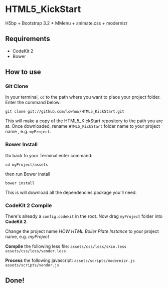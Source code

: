 HTML5_KickStart
===============

H5bp + Bootstrap 3.2 + MMenu + animate.css + modernizr

## Requirements
- CodeKit 2
- Bower

## How to use
### Git Clone
In your terminal, `cd` to the path where you want to place your project folder. Enter the command below:

```
git clone git://github.com/lowhow/HTML5_KickStart.git
```

This will make a copy of the HTML5_KickStart repository to the path you are at. Once downloaded, rename `HTML5_KickStart` folder name to your project name , e.g. `myProject`.

### Bower Install
Go back to your Terminal enter command:

```
cd myProject/assets
```

then run Bower install

```
bower install
```
This is will download all the dependencies package you'll need.

### CodeKit 2 Compile
There's already a `config.codekit` in the root. Now drag `myProject` folder into **CodeKit 2**.

Change the project name *HOW HTML Boiler Plate Instance* to your project name, e.g. *myProject*

**Compile** the following less file:
`assets/css/less/skin.less`
`assets/css/less/vendor.less`

**Process** the following javascript:
`assets/scripts/modernizr.js`
`assets/scripts/vendor.js`



## Done!
